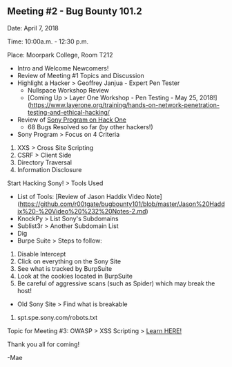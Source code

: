 ## Meeting #2 - Bug Bounty 101.2

Date: April 7, 2018

Time: 10:00a.m. - 12:30 p.m.

Place: Moorpark College, Room T212

- Intro and Welcome Newcomers! 
- Review  of Meeting #1 Topics and Discussion
- Highlight a Hacker > Geoffrey Janjua - Expert Pen Tester
	- Nullspace Workshop Review 
	- [Coming Up > Layer One Workshop - Pen Testing - May 25, 2018!] (https://www.layerone.org/training/hands-on-network-penetration-testing-and-ethical-hacking/
- Review of [Sony Program on Hack One](https://hackerone.com/sony)
	- 68 Bugs Resolved so far (by other hackers!)
- Sony Program > Focus on 4 Criteria
1. XXS > Cross Site Scripting
2. CSRF > Client Side 
3. Directory Traversal
4. Information Disclosure

Start Hacking Sony! > Tools Used
- List of Tools: [Review of Jason Haddix Video Note] (https://github.com/r00tgate/bugbounty101/blob/master/Jason%20Haddix%20-%20Video%20%232%20Notes-2.md)
- KnockPy > List Sony's Subdomains
- Sublist3r > Another Subdomain List
- Dig 
- Burpe Suite > Steps to follow:
1. Disable Intercept
2. Click on everything on the Sony Site
3. See what is tracked by BurpSuite
4. Look at the cookies located in BurpSuite
5. Be careful of aggressive scans (such as Spider) which may break the host!  
- Old Sony Site > Find what is breakable
1. spt.spe.sony.com/robots.txt

Topic for Meeting #3:
OWASP > XSS Scripting > [Learn HERE!](https://www.owasp.org/index.php/Cross-site_Scripting_%28XSS%29)  

Thank you all for coming!  

-Mae
